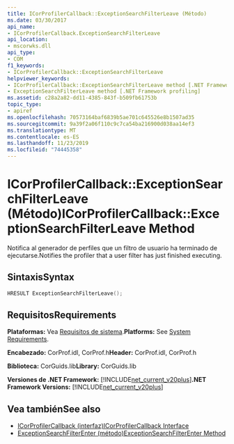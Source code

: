 ```yaml
---
title: ICorProfilerCallback::ExceptionSearchFilterLeave (Método)
ms.date: 03/30/2017
api_name:
- ICorProfilerCallback.ExceptionSearchFilterLeave
api_location:
- mscorwks.dll
api_type:
- COM
f1_keywords:
- ICorProfilerCallback::ExceptionSearchFilterLeave
helpviewer_keywords:
- ICorProfilerCallback::ExceptionSearchFilterLeave method [.NET Framework profiling]
- ExceptionSearchFilterLeave method [.NET Framework profiling]
ms.assetid: c28a2a82-dd11-4385-843f-b509fb61753b
topic_type:
- apiref
ms.openlocfilehash: 70573164baf6839b5ae701c645526e8b1507ad35
ms.sourcegitcommit: 9a39f2a06f110c9c7ca54ba216900d038aa14ef3
ms.translationtype: MT
ms.contentlocale: es-ES
ms.lasthandoff: 11/23/2019
ms.locfileid: "74445358"
---
```

# <a name="icorprofilercallbackexceptionsearchfilterleave-method"></a><span data-ttu-id="1e3ab-102">ICorProfilerCallback::ExceptionSearchFilterLeave (Método)</span><span class="sxs-lookup"><span data-stu-id="1e3ab-102">ICorProfilerCallback::ExceptionSearchFilterLeave Method</span></span>
<span data-ttu-id="1e3ab-103">Notifica al generador de perfiles que un filtro de usuario ha terminado de ejecutarse.</span><span class="sxs-lookup"><span data-stu-id="1e3ab-103">Notifies the profiler that a user filter has just finished executing.</span></span>  
  
## <a name="syntax"></a><span data-ttu-id="1e3ab-104">Sintaxis</span><span class="sxs-lookup"><span data-stu-id="1e3ab-104">Syntax</span></span>  
  
```cpp  
HRESULT ExceptionSearchFilterLeave();  
```  
  
## <a name="requirements"></a><span data-ttu-id="1e3ab-105">Requisitos</span><span class="sxs-lookup"><span data-stu-id="1e3ab-105">Requirements</span></span>  
 <span data-ttu-id="1e3ab-106">**Plataformas:** Vea [Requisitos de sistema](../../../../docs/framework/get-started/system-requirements.md).</span><span class="sxs-lookup"><span data-stu-id="1e3ab-106">**Platforms:** See [System Requirements](../../../../docs/framework/get-started/system-requirements.md).</span></span>  
  
 <span data-ttu-id="1e3ab-107">**Encabezado:** CorProf.idl, CorProf.h</span><span class="sxs-lookup"><span data-stu-id="1e3ab-107">**Header:** CorProf.idl, CorProf.h</span></span>  
  
 <span data-ttu-id="1e3ab-108">**Biblioteca:** CorGuids.lib</span><span class="sxs-lookup"><span data-stu-id="1e3ab-108">**Library:** CorGuids.lib</span></span>  
  
 <span data-ttu-id="1e3ab-109">**Versiones de .NET Framework:** [!INCLUDE[net_current_v20plus](../../../../includes/net-current-v20plus-md.md)]</span><span class="sxs-lookup"><span data-stu-id="1e3ab-109">**.NET Framework Versions:** [!INCLUDE[net_current_v20plus](../../../../includes/net-current-v20plus-md.md)]</span></span>  
  
## <a name="see-also"></a><span data-ttu-id="1e3ab-110">Vea también</span><span class="sxs-lookup"><span data-stu-id="1e3ab-110">See also</span></span>

- [<span data-ttu-id="1e3ab-111">ICorProfilerCallback (interfaz)</span><span class="sxs-lookup"><span data-stu-id="1e3ab-111">ICorProfilerCallback Interface</span></span>](../../../../docs/framework/unmanaged-api/profiling/icorprofilercallback-interface.md)
- [<span data-ttu-id="1e3ab-112">ExceptionSearchFilterEnter (método)</span><span class="sxs-lookup"><span data-stu-id="1e3ab-112">ExceptionSearchFilterEnter Method</span></span>](../../../../docs/framework/unmanaged-api/profiling/icorprofilercallback-exceptionsearchfilterenter-method.md)
